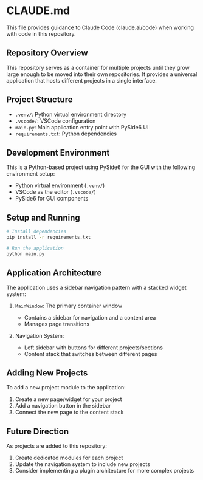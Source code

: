 # CLAUDE.md

This file provides guidance to Claude Code (claude.ai/code) when working with code in this repository.

## Repository Overview

This repository serves as a container for multiple projects until they grow large enough to be moved into their own repositories. It provides a universal application that hosts different projects in a single interface.

## Project Structure

- `.venv/`: Python virtual environment directory
- `.vscode/`: VSCode configuration
- `main.py`: Main application entry point with PySide6 UI
- `requirements.txt`: Python dependencies

## Development Environment

This is a Python-based project using PySide6 for the GUI with the following environment setup:
- Python virtual environment (`.venv/`)
- VSCode as the editor (`.vscode/`)
- PySide6 for GUI components

## Setup and Running

```bash
# Install dependencies
pip install -r requirements.txt

# Run the application
python main.py
```

## Application Architecture

The application uses a sidebar navigation pattern with a stacked widget system:

1. `MainWindow`: The primary container window
   - Contains a sidebar for navigation and a content area
   - Manages page transitions

2. Navigation System:
   - Left sidebar with buttons for different projects/sections
   - Content stack that switches between different pages

## Adding New Projects

To add a new project module to the application:

1. Create a new page/widget for your project
2. Add a navigation button in the sidebar
3. Connect the new page to the content stack

## Future Direction

As projects are added to this repository:
1. Create dedicated modules for each project
2. Update the navigation system to include new projects
3. Consider implementing a plugin architecture for more complex projects